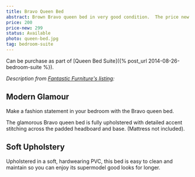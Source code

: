 ```yaml
---
title: Bravo Queen Bed
abstract: Brown Bravo queen bed in very good condition.  The price new is without mattress; our price includes a good quality mattress.
price: 200
price-new: 299
status: Available
photo: queen-bed.jpg
tag: bedroom-suite
---
```

Can be purchase as part of [Queen Bed Suite]({% post_url 2014-08-26-bedroom-suite %}).

_Description from [Fantastic Furniture's listing](http://www.fantasticfurniture.com.au/Categories/Bedroom/Beds/Bravo-Queen-Bed/p/BRVBEDQNNOOOPVCBRO):_

## Modern Glamour  

Make a fashion statement in your bedroom with the Bravo queen bed.

The glamorous Bravo queen bed is fully upholstered with detailed accent stitching across the padded headboard and base. (Mattress not included).

## Soft Upholstery
Upholstered in a soft, hardwearing PVC, this bed is easy to clean and maintain so you can enjoy its supermodel good looks for longer.
